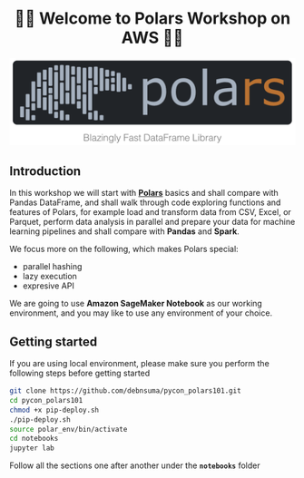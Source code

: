 # <h1 align="center"><strong> 🐻‍❄️ Welcome to Polars Workshop on AWS 🐻‍❄️</strong> </h1>

![polars](/img.png)

## Introduction

In this workshop we will start with [**Polars**](https://pola-rs.github.io/polars-book/) basics and shall compare with Pandas DataFrame, and shall walk through code exploring functions and features of Polars, for example load and transform data from CSV, Excel, or Parquet, perform data analysis in parallel and prepare your data for machine learning pipelines and shall compare with **Pandas** and **Spark**. 

We focus more on the following, which makes Polars special:

- parallel hashing
- lazy execution
- expresive API

We are going to use **Amazon SageMaker Notebook** as our working environment, and you may like to use any environment of your choice. 



## Getting started

If you are using local environment, please make sure you perform the following steps before getting started 

```bash
git clone https://github.com/debnsuma/pycon_polars101.git
cd pycon_polars101
chmod +x pip-deploy.sh
./pip-deploy.sh
source polar_env/bin/activate
cd notebooks
jupyter lab
```

Follow all the sections one after another under the **`notebooks`** folder 
